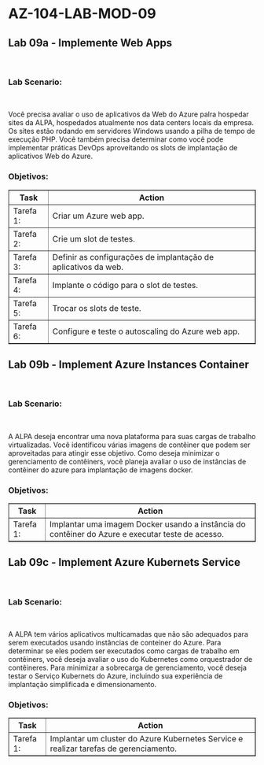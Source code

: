 # AZ-104-LAB-MOD-09
 <h2>Lab 09a - Implemente Web Apps </h2> <br>
  
<h3>Lab Scenario:</h3> <br>

Você precisa avaliar o uso de aplicativos da Web do Azure palra hospedar sites da ALPA, hospedados atualmente nos data centers locais da empresa. Os sites estão rodando em servidores Windows usando a pilha de tempo de execução PHP. Você também precisa determinar como você pode implementar práticas DevOps aproveitando os slots de implantação de aplicativos Web do Azure.

<h3>Objetivos:</h3>  

<table border="1">    
  <tr>
    <th colspan="1">Task</th>  	              
    <th colspan="2">Action</th>
  </tr>
<tr>
<td>Tarefa 1:</td>
    <td>Criar um Azure web app.</td>
  </tr>
  <tr>
    <td>Tarefa 2:</td>
    <td>Crie um slot de testes.</td>
  </tr>
  <tr>
<td>Tarefa 3:</td>
    <td>Definir as configurações de implantação de aplicativos da web.</td>
  </tr>
  <tr>
    <td>Tarefa 4:</td>
    <td>Implante o código para o slot de testes.</td>
  </tr>
    <tr>
    <td>Tarefa 5:</td>
    <td>Trocar os slots de teste.</td>
  </tr>
      <tr>
    <td>Tarefa 6:</td>
    <td>Configure e teste o autoscaling do Azure web app.</td>
  </tr>   
  </table>


 <h2>Lab 09b - Implement Azure Instances Container</h2> <br>
  
<h3>Lab Scenario:</h3> <br>

A ALPA deseja encontrar uma nova plataforma para suas cargas de trabalho virtualizadas. Você identificou várias imagens de contêiner que podem ser aproveitadas para atingir esse objetivo. Como deseja minimizar o gerenciamento de contêiners, você planeja avaliar o uso de instâncias de contêiner do azure para implantação de imagens docker. 

<h3>Objetivos:</h3>  

<table border="1">    
  <tr>
    <th colspan="1">Task</th>  	              
    <th colspan="2">Action</th>
  </tr>
<tr>
<td>Tarefa 1:</td>
    <td>Implantar uma imagem Docker usando a instância do contêiner do Azure e executar teste de acesso.</td>
  </tr>
</table>

 <h2>Lab 09c - Implement Azure Kubernets Service</h2> <br>
  
<h3>Lab Scenario:</h3> <br>

A ALPA tem vários aplicativos multicamadas que não são adequados para serem executados usando instâncias de conteiner do Azure. Para determinar se eles podem ser executados como cargas de trabalho em contêiners, você deseja avaliar o uso do Kubernetes como orquestrador de contêineres. Para minimizar a sobrecarga de gerenciamento, você deseja testar o Serviço Kubernets do Azure, incluindo sua experiência de implantação simplificada e dimensionamento.

<h3>Objetivos:</h3>  

<table border="1">    
  <tr>
    <th colspan="1">Task</th>  	              
    <th colspan="2">Action</th>
  </tr>
<tr>
<td>Tarefa 1:</td>
    <td>Implantar um cluster do Azure Kubernetes Service e realizar tarefas de gerenciamento. </td>
  </tr>
</table>